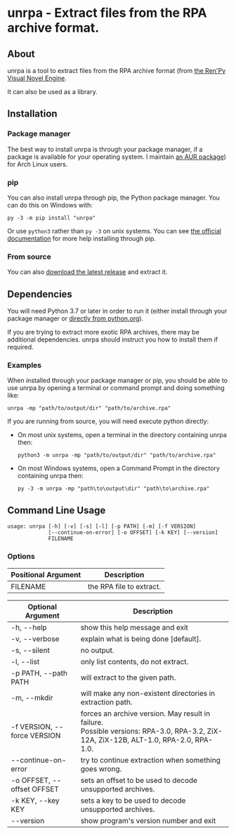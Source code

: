 # unrpa - Extract files from the RPA archive format.

## About

unrpa is a tool to extract files from the RPA archive format (from 
[the Ren'Py Visual Novel Engine](http://www.renpy.org/).

It can also be used as a library.

## Installation

### Package manager

The best way to install unrpa is through your package manager, if a package is available for your operating system.
I maintain [an AUR package](https://aur.archlinux.org/packages/unrpa/)) for Arch Linux users.

### pip

You can also install unrpa through pip, the Python package manager. You can do this on Windows with:

    py -3 -m pip install "unrpa"
    
Or use `python3` rather than `py -3` on unix systems. You can see 
[the official documentation](https://packaging.python.org/tutorials/installing-packages/) for more help installing 
through pip.

### From source

You can also [download the latest release](https://github.com/Lattyware/unrpa/releases/latest)
and extract it.

## Dependencies

You will need Python 3.7 or later in order to run it (either install through
your package manager or
[directly from python.org](https://www.python.org/downloads/)).

If you are trying to extract more exotic RPA archives, there may be additional dependencies. unrpa should instruct 
you how to install them if required.

### Examples

When installed through your package manager or pip, you should be able to use unrpa by opening a terminal or command 
prompt and doing something like:

    unrpa -mp "path/to/output/dir" "path/to/archive.rpa"
    
If you are running from source, you will need execute python directly:

 - On most unix systems, open a terminal in the directory containing unrpa then:
 
       python3 -m unrpa -mp "path/to/output/dir" "path/to/archive.rpa"
     
 - On most Windows systems, open a Command Prompt in the directory containing unrpa then:
 
       py -3 -m unrpa -mp "path\to\output\dir" "path\to\archive.rpa"

## Command Line Usage

```
usage: unrpa [-h] [-v] [-s] [-l] [-p PATH] [-m] [-f VERSION]
             [--continue-on-error] [-o OFFSET] [-k KEY] [--version]
             FILENAME
```

### Options

| Positional Argument | Description              |
|---------------------|--------------------------|
| FILENAME            | the RPA file to extract. |

| Optional Argument            | Description                                                    |
|------------------------------|----------------------------------------------------------------|
| -h, --help                   | show this help message and exit                                |
| -v, --verbose                | explain what is being done [default].                          |
| -s, --silent                 | no output.                                                     |
| -l, --list                   | only list contents, do not extract.                            |
| -p PATH, --path PATH         | will extract to the given path.                                |
| -m, --mkdir                  | will make any non-existent directories in extraction path.     |
| -f VERSION, --force VERSION  | forces an archive version. May result in failure.<br>Possible versions: RPA-3.0, RPA-3.2, ZiX-12A, ZiX-12B, ALT-1.0, RPA-2.0, RPA-1.0. |
| --continue-on-error          | try to continue extraction when something goes wrong.          | 
| -o OFFSET, --offset OFFSET   | sets an offset to be used to decode unsupported archives.      |
| -k KEY, --key KEY            | sets a key to be used to decode unsupported archives.          |
| --version                    | show program's version number and exit                         |
